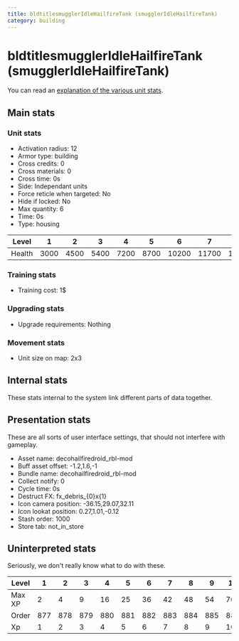 ```yaml
---
title: bldtitlesmugglerIdleHailfireTank (smugglerIdleHailfireTank)
category: building
---
```


# bldtitlesmugglerIdleHailfireTank (smugglerIdleHailfireTank)

You can read an [explanation  of the various unit stats](unitexplained.md).

## Main stats

### Unit stats

  * Activation radius: 12
  * Armor type: building
  * Cross credits: 0
  * Cross materials: 0
  * Cross time: 0s
  * Side: Independant units
  * Force reticle when targeted: No
  * Hide if locked: No
  * Max quantity: 6
  * Time: 0s
  * Type: housing

|Level |1   |2   |3   |4   |5   |6    |7    |8    |9    |10   |
|------|----|----|----|----|----|-----|-----|-----|-----|-----|
|Health|3000|4500|5400|7200|8700|10200|11700|13200|14700|16200|


### Training stats

  * Training cost: 1$

### Upgrading stats

  * Upgrade requirements: Nothing

### Movement stats

  * Unit size on map: 2x3

## Internal stats

These stats internal to the system link different parts of data together.


## Presentation stats

These are all sorts of user interface settings, that should not interfere with gameplay.

  * Asset name: decohailfiredroid_rbl-mod
  * Buff asset offset: -1.2,1.6,-1
  * Bundle name: decohailfiredroid_rbl-mod
  * Collect notify: 0
  * Cycle time: 0s
  * Destruct FX: fx_debris_{0}x{1}
  * Icon camera position: -36.15,29.07,32.11
  * Icon lookat position: 0.27,1.01,-0.12
  * Stash order: 1000
  * Store tab: not_in_store

## Uninterpreted stats

Seriously, we don't really know what to do with these.

|Level |1  |2  |3  |4  |5  |6  |7  |8  |9  |10 |
|------|---|---|---|---|---|---|---|---|---|---|
|Max XP|2  |4  |9  |16 |25 |36 |42 |48 |54 |70 |
|Order |877|878|879|880|881|882|883|884|885|886|
|Xp    |1  |2  |3  |4  |5  |6  |7  |8  |9  |10 |


